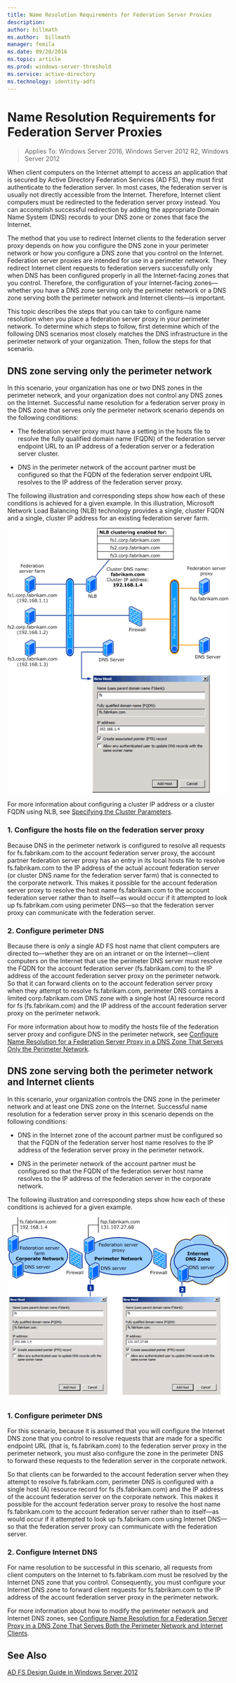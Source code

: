 ```yaml
---
title: Name Resolution Requirements for Federation Server Proxies
description:
author: billmath
ms.author:  billmath
manager: femila
ms.date: 09/28/2016
ms.topic: article
ms.prod: windows-server-threshold
ms.service: active-directory
ms.technology: identity-adfs
---
```


# Name Resolution Requirements for Federation Server Proxies

>Applies To: Windows Server 2016, Windows Server 2012 R2, Windows Server 2012

When client computers on the Internet attempt to access an application that is secured by Active Directory Federation Services \(AD FS\), they must first authenticate to the federation server. In most cases, the federation server is usually not directly accessible from the Internet. Therefore, Internet client computers must be redirected to the federation server proxy instead. You can accomplish successful redirection by adding the appropriate Domain Name System \(DNS\) records to your DNS zone or zones that face the Internet.  
  
The method that you use to redirect Internet clients to the federation server proxy depends on how you configure the DNS zone in your perimeter network or how you configure a DNS zone that you control on the Internet. Federation server proxies are intended for use in a perimeter network. They redirect Internet client requests to federation servers successfully only when DNS has been configured properly in all the Internet\-facing zones that you control. Therefore, the configuration of your Internet\-facing zones—whether you have a DNS zone serving only the perimeter network or a DNS zone serving both the perimeter network and Internet clients—is important.  
  
This topic describes the steps that you can take to configure name resolution when you place a federation server proxy in your perimeter network. To determine which steps to follow, first determine which of the following DNS scenarios most closely matches the DNS infrastructure in the perimeter network of your organization. Then, follow the steps for that scenario.  
  
## DNS zone serving only the perimeter network  
In this scenario, your organization has one or two DNS zones in the perimeter network, and your organization does not control any DNS zones on the Internet. Successful name resolution for a federation server proxy in the DNS zone that serves only the perimeter network scenario depends on the following conditions:  
  
-   The federation server proxy must have a setting in the hosts file to resolve the fully qualified domain name \(FQDN\) of the federation server endpoint URL to an IP address of a federation server or a federation server cluster.  
  
-   DNS in the perimeter network of the account partner must be configured so that the FQDN of the federation server endpoint URL resolves to the IP address of the federation server proxy.  
  
The following illustration and corresponding steps show how each of these conditions is achieved for a given example. In this illustration, Microsoft Network Load Balancing \(NLB\) technology provides a single, cluster FQDN and a single, cluster IP address for an existing federation server farm.  
  
![](media/adfs2_deploy_single_fs.gif)  
  
For more information about configuring a cluster IP address or a cluster FQDN using NLB, see [Specifying the Cluster Parameters](http://go.microsoft.com/fwlink/?LinkId=75282).  
  
### 1. Configure the hosts file on the federation server proxy  
Because DNS in the perimeter network is configured to resolve all requests for fs.fabrikam.com to the account federation server proxy, the account partner federation server proxy has an entry in its local hosts file to resolve fs.fabrikam.com to the IP address of the actual account federation server \(or cluster DNS name for the federation server farm\) that is connected to the corporate network. This makes it possible for the account federation server proxy to resolve the host name fs.fabrikam.com to the account federation server rather than to itself—as would occur if it attempted to look up fs.fabrikam.com using perimeter DNS—so that the federation server proxy can communicate with the federation server.  
  
### 2. Configure perimeter DNS  
Because there is only a single AD FS host name that client computers are directed to—whether they are on an intranet or on the Internet—client computers on the Internet that use the perimeter DNS server must resolve the FQDN for the account federation server \(fs.fabrikam.com\) to the IP address of the account federation server proxy on the perimeter network. So that it can forward clients on to the account federation server proxy when they attempt to resolve fs.fabrikam.com, perimeter DNS contains a limited corp.fabrikam.com DNS zone with a single host \(A\) resource record for fs \(fs.fabrikam.com\) and the IP address of the account federation server proxy on the perimeter network.  
  
For more information about how to modify the hosts file of the federation server proxy and configure DNS in the perimeter network, see [Configure Name Resolution for a Federation Server Proxy in a DNS Zone That Serves Only the Perimeter Network](../../ad-fs/deployment/Configure-Name-Resolution-for-a-Federation-Server-Proxy-in-a-DNS-Zone-That-Serves-Only-the-Perimeter-Network.md).  
  
## DNS zone serving both the perimeter network and Internet clients  
In this scenario, your organization controls the DNS zone in the perimeter network and at least one DNS zone on the Internet. Successful name resolution for a federation server proxy in this scenario depends on the following conditions:  
  
-   DNS in the Internet zone of the account partner must be configured so that the FQDN of the federation server host name resolves to the IP address of the federation server proxy in the perimeter network.  
  
-   DNS in the perimeter network of the account partner must be configured so that the FQDN of the federation server host name resolves to the IP address of the federation server in the corporate network.  
  
The following illustration and corresponding steps show how each of these conditions is achieved for a given example.  
  
![](media/adfs2_deploy_fsp_3DNS.gif)  
  
### 1. Configure perimeter DNS  
For this scenario, because it is assumed that you will configure the Internet DNS zone that you control to resolve requests that are made for a specific endpoint URL \(that is, fs.fabrikam.com\) to the federation server proxy in the perimeter network, you must also configure the zone in the perimeter DNS to forward these requests to the federation server in the corporate network.  
  
So that clients can be forwarded to the account federation server when they attempt to resolve fs.fabrikam.com, perimeter DNS is configured with a single host \(A\) resource record for fs \(fs.fabrikam.com\) and the IP address of the account federation server on the corporate network. This makes it possible for the account federation server proxy to resolve the host name fs.fabrikam.com to the account federation server rather than to itself—as would occur if it attempted to look up fs.fabrikam.com using Internet DNS—so that the federation server proxy can communicate with the federation server.  
  
### 2. Configure Internet DNS  
For name resolution to be successful in this scenario, all requests from client computers on the Internet to fs.fabrikam.com must be resolved by the Internet DNS zone that you control. Consequently, you must configure your Internet DNS zone to forward client requests for fs.fabrikam.com to the IP address of the account federation server proxy in the perimeter network.  
  
For more information about how to modify the perimeter network and Internet DNS zones, see [Configure Name Resolution for a Federation Server Proxy in a DNS Zone That Serves Both the Perimeter Network and Internet Clients](Configure-Name-Resolution-for-a-Federation-Server-Proxy-in-a-DNS-Zone-That-Serves-Both-the-Perimeter-Network-and-Internet-Clients.md).  
  
## See Also
[AD FS Design Guide in Windows Server 2012](AD-FS-Design-Guide-in-Windows-Server-2012.md)
